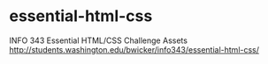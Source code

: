 essential-html-css
==================

INFO 343 Essential HTML/CSS Challenge Assets
http://students.washington.edu/bwicker/info343/essential-html-css/